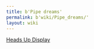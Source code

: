 ```yaml
---
title: b'Pipe dreams'
permalink: b'wiki/Pipe_dreams/'
layout: wiki
---
```


[Heads Up Display](/wiki/Heads_Up_Display "wikilink")
